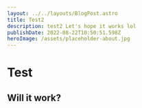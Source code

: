 ```yaml
---
layout: ../../layouts/BlogPost.astro
title: Test2
description: test2 Let's hope it works lol
publishDate: 2022-08-22T10:50:51.598Z
heroImage: /assets/placeholder-about.jpg
---
```

# Test

## Will it work?
